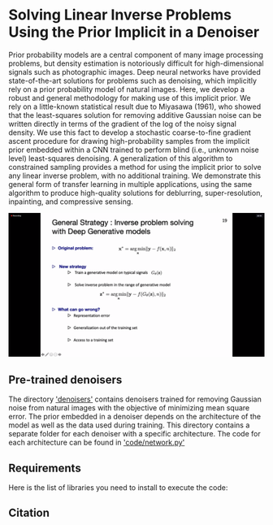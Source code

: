 # Solving Linear Inverse Problems Using the Prior Implicit in a Denoiser

Prior probability models are a central component of many image processing problems, but density estimation is notoriously difficult for high-dimensional signals such as photographic images. Deep neural networks have provided state-of-the-art solutions for problems such as denoising, which implicitly rely on a prior probability model of natural images. Here, we develop a robust and general methodology for making use of this implicit prior. We rely on a little-known statistical result due to Miyasawa (1961), who showed that the least-squares solution for removing additive Gaussian noise can be written directly in terms of the gradient of the log of the noisy signal density. We use this fact to develop a stochastic coarse-to-fine gradient ascent procedure for drawing high-probability samples from the implicit prior embedded within a CNN trained to perform blind (i.e., unknown noise level) least-squares denoising. A generalization of this algorithm to constrained sampling provides a method for using the implicit prior to solve any linear inverse problem, with no additional training. We demonstrate this general form of transfer learning in multiple applications, using the same algorithm to produce high-quality solutions for deblurring, super-resolution, inpainting, and compressive sensing.

![alt text](test.png?raw=true)


## Pre-trained denoisers
The directory ['denoisers'](denoisers) contains denoisers trained for removing Gaussian noise from natural images with the objective of minimizing mean square error. The prior embedded in a denoiser depends on the architecture of the model as well as the data used during training. This directory contains a separate folder for each denoiser with a specific architecture. The code for each architecture can be found in ['code/network.py']('code/network.py') 

## Requirements 
Here is the list of libraries you need to install to execute the code:


## Citation

